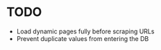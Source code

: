 # TODO

 * Load dynamic pages fully before scraping URLs
 * Prevent duplicate values from entering the DB
